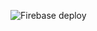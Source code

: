 ![Firebase deploy](https://github.com/Tak1za/things-for-good/workflows/Firebase%20deploy/badge.svg?branch=master)
